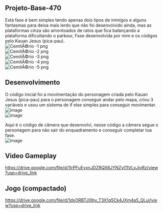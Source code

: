 ## Projeto-Base-470

Está fase é bem simples tendo apenas dois tipos de inimigos e alguns fantasmas para deixa mais lerdo que não foi desenvolvido ainda, mas as plataformas cinza são amontoados de ratos que fica balançando a plataforma dificultando o parkour, Fase desenvolvida por mim e os códigos pelo Kauan Jesus (pica-pau).<br>
![CemitÃ©rio -1 png](https://github.com/MatheusSeabra/Projeto-Base-470/assets/101134295/1da7e868-b4b0-47b7-9bd7-87c68a899fe2)<br>
![CemitÃ©rio -2 png](https://github.com/MatheusSeabra/Projeto-Base-470/assets/101134295/2efa058c-57d7-4baa-8cea-8897b60e9e16)<br>
![CemitÃ©rio -3 png](https://github.com/MatheusSeabra/Projeto-Base-470/assets/101134295/52fc5813-9719-4289-ac62-5eff64e2c339)<br>
![CemitÃ©rio -4 png](https://github.com/MatheusSeabra/Projeto-Base-470/assets/101134295/7a231483-83a9-4c76-8d80-da9a4fe6e533)<br>
![CemitÃ©rio -5 png](https://github.com/MatheusSeabra/Projeto-Base-470/assets/101134295/2b4ccc8d-b4d1-4a80-84a3-f7dce72984b1)<br>


## Desenvolvimento 
  O código inicial foi a movimentação do personagem criada pelo Kauan Jesus (pica-pau) para o personagem conseguir andar pelo mapa, criou 3 variáveis e usou um sistema de if else simples para conseguir movimentar.<br>
![image](https://github.com/MatheusSeabra/Projeto-Base-470/assets/101134295/4bc1b62c-e852-4896-99ad-b4c246c5350a)<br>
![image](https://github.com/MatheusSeabra/Projeto-Base-470/assets/101134295/774e2016-ce90-4981-9576-576b99ecda6f)<br>

  Aqui é o código de câmera que desenvolvi, nesse código a câmera segue o personagem para não sair do enquadramento e conseguir completar tua fase.<br>
![image](https://github.com/MatheusSeabra/Projeto-Base-470/assets/101134295/1a221f00-06da-431c-ab17-d3e33d2d42ef)<br>



## Video Gameplay
https://drive.google.com/file/d/1IrPFuEyxnJDZ8QX8JYNZyI11VLxJivRz/view?usp=drive_link
## Jogo (compactado)
https://drive.google.com/file/d/1dsORBTJ0lby_T3X1q5Ck4JXm4a5_QLul/view?usp=drive_link
